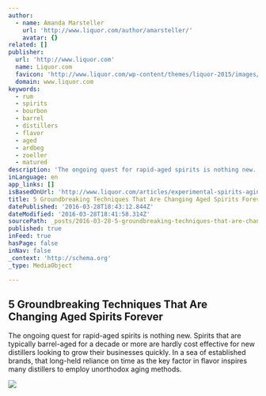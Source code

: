 ```yaml
---
author:
  - name: Amanda Marsteller
    url: 'http://www.liquor.com/author/amarsteller/'
    avatar: {}
related: []
publisher:
  url: 'http://www.liquor.com'
  name: Liquor.com
  favicon: 'http://www.liquor.com/wp-content/themes/liquor-2015/images/favicon.ico?v=1'
  domain: www.liquor.com
keywords:
  - rum
  - spirits
  - bourbon
  - barrel
  - distillers
  - flavor
  - aged
  - ardbeg
  - zoeller
  - matured
description: 'The ongoing quest for rapid-aged spirits is nothing new. Spirits that are typically barrel-aged for a decade or more are hardly cost effective for new distillers looking to grow their businesses quickly. In a sea of established brands, that long-held reliance on time as the key factor in flavor inspires many distillers to employ unorthodox aging methods.'
inLanguage: en
app_links: []
isBasedOnUrl: 'http://www.liquor.com/articles/experimental-spirits-aging-techniques/#gs.vqtWy1o'
title: 5 Groundbreaking Techniques That Are Changing Aged Spirits Forever
datePublished: '2016-03-28T18:43:12.844Z'
dateModified: '2016-03-28T18:41:58.314Z'
sourcePath: _posts/2016-03-28-5-groundbreaking-techniques-that-are-changing-aged-spirits-f.md
published: true
inFeed: true
hasPage: false
inNav: false
_context: 'http://schema.org'
_type: MediaObject

---
```

<article style=""><h1>5 Groundbreaking Techniques That Are Changing Aged Spirits Forever</h1><p>The ongoing quest for rapid-aged spirits is nothing new. Spirits that are typically barrel-aged for a decade or more are hardly cost effective for new distillers looking to grow their businesses quickly. In a sea of established brands, that long-held reliance on time as the key factor in flavor inspires many distillers to employ unorthodox aging methods.</p><img src="http://liquor.s3.amazonaws.com/wp-content/uploads/2015/04/thumbnail-experimental-aging.jpg" /></article>